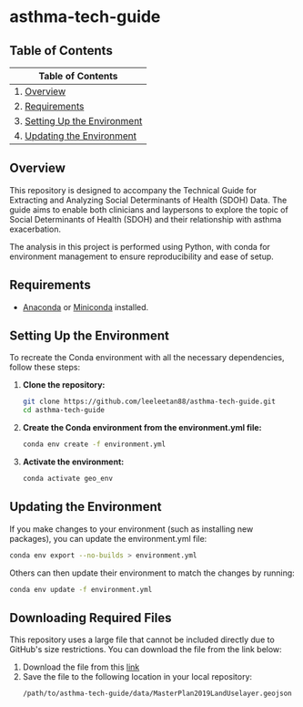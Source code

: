# asthma-tech-guide
## Table of Contents
| Table of Contents |
|------------|
| 1. [Overview](#overview)|
| 2. [Requirements](#requirements)|
| 3. [Setting Up the Environment](#setting-up-the-environment)|
| 4. [Updating the Environment](#updating-the-environment)|

## Overview
This repository is designed to accompany the Technical Guide for Extracting and Analyzing Social Determinants of Health (SDOH) Data. The guide aims to enable both clinicians and laypersons to explore the topic of Social Determinants of Health (SDOH) and their relationship with asthma exacerbation.

The analysis in this project is performed using Python, with conda for environment management to ensure reproducibility and ease of setup.

## Requirements
- [Anaconda](https://www.anaconda.com/products/individual) or [Miniconda](https://docs.conda.io/en/latest/miniconda.html) installed.

## Setting Up the Environment

To recreate the Conda environment with all the necessary dependencies, follow these steps:

1. **Clone the repository:**
   ```bash
   git clone https://github.com/leeleetan88/asthma-tech-guide.git
   cd asthma-tech-guide
   ```
2. **Create the Conda environment from the environment.yml file:**
   ```bash
   conda env create -f environment.yml
   ```
3. **Activate the environment:**
   ```bash
   conda activate geo_env
   ```

## Updating the Environment
If you make changes to your environment (such as installing new packages), you can update the environment.yml file:
```bash
conda env export --no-builds > environment.yml
```

Others can then update their environment to match the changes by running:
```bash
conda env update -f environment.yml
```

## Downloading Required Files

This repository uses a large file that cannot be included directly due to GitHub's size restrictions. You can download the file from the link below:
1. Download the file from this [link](https://data.gov.sg/datasets/d_90d86daa5bfaa371668b84fa5f01424f/view)
2. Save the file to the following location in your local repository:
   ```bash
   /path/to/asthma-tech-guide/data/MasterPlan2019LandUselayer.geojson
   ```
